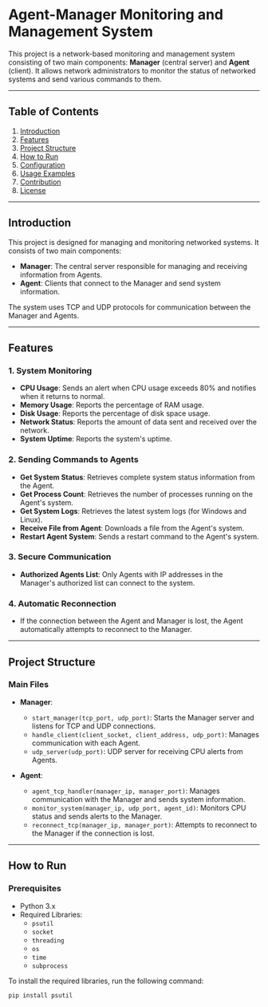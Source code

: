# Agent-Manager Monitoring and Management System

This project is a network-based monitoring and management system consisting of two main components: **Manager** (central server) and **Agent** (client). It allows network administrators to monitor the status of networked systems and send various commands to them.

---

## Table of Contents

1. [Introduction](#introduction)
2. [Features](#features)
3. [Project Structure](#project-structure)
4. [How to Run](#how-to-run)
5. [Configuration](#configuration)
6. [Usage Examples](#usage-examples)
7. [Contribution](#contribution)
8. [License](#license)

---

## Introduction

This project is designed for managing and monitoring networked systems. It consists of two main components:

- **Manager**: The central server responsible for managing and receiving information from Agents.
- **Agent**: Clients that connect to the Manager and send system information.

The system uses TCP and UDP protocols for communication between the Manager and Agents.

---

## Features

### 1. **System Monitoring**
   - **CPU Usage**: Sends an alert when CPU usage exceeds 80% and notifies when it returns to normal.
   - **Memory Usage**: Reports the percentage of RAM usage.
   - **Disk Usage**: Reports the percentage of disk space usage.
   - **Network Status**: Reports the amount of data sent and received over the network.
   - **System Uptime**: Reports the system's uptime.

### 2. **Sending Commands to Agents**
   - **Get System Status**: Retrieves complete system status information from the Agent.
   - **Get Process Count**: Retrieves the number of processes running on the Agent's system.
   - **Get System Logs**: Retrieves the latest system logs (for Windows and Linux).
   - **Receive File from Agent**: Downloads a file from the Agent's system.
   - **Restart Agent System**: Sends a restart command to the Agent's system.

### 3. **Secure Communication**
   - **Authorized Agents List**: Only Agents with IP addresses in the Manager's authorized list can connect to the system.

### 4. **Automatic Reconnection**
   - If the connection between the Agent and Manager is lost, the Agent automatically attempts to reconnect to the Manager.

---

## Project Structure

### Main Files

- **Manager**:
  - `start_manager(tcp_port, udp_port)`: Starts the Manager server and listens for TCP and UDP connections.
  - `handle_client(client_socket, client_address, udp_port)`: Manages communication with each Agent.
  - `udp_server(udp_port)`: UDP server for receiving CPU alerts from Agents.

- **Agent**:
  - `agent_tcp_handler(manager_ip, manager_port)`: Manages communication with the Manager and sends system information.
  - `monitor_system(manager_ip, udp_port, agent_id)`: Monitors CPU status and sends alerts to the Manager.
  - `reconnect_tcp(manager_ip, manager_port)`: Attempts to reconnect to the Manager if the connection is lost.

---

## How to Run

### Prerequisites

- Python 3.x
- Required Libraries:
  - `psutil`
  - `socket`
  - `threading`
  - `os`
  - `time`
  - `subprocess`

To install the required libraries, run the following command:

```bash
pip install psutil
